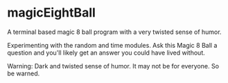 # magicEightBall
A terminal based magic 8 ball program with a very twisted sense of humor.

Experimenting with the random and time modules. Ask this Magic 8 Ball a question and you'll likely get an answer you could have lived without.

Warning: Dark and twisted sense of humor. It may not be for everyone. So be warned.
